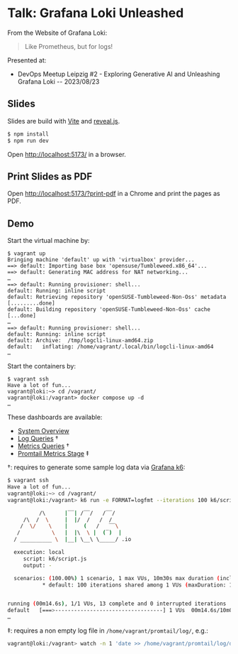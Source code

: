# Talk: Grafana Loki Unleashed

From the Website of Grafana Loki:

> Like Prometheus, but for logs!

Presented at:
* DevOps Meetup Leipzig #2 - Exploring Generative AI and Unleashing Grafana Loki -- 2023/08/23

## Slides

Slides are build with [Vite](https://vitejs.dev/) and [reveal.js](https://revealjs.com/).

```bash
$ npm install
$ npm run dev
```

Open [http://localhost:5173/](http://localhost:5173/) in a browser.

## Print Slides as PDF

Open [http://localhost:5173/?print-pdf](http://localhost:5173/?print-pdf) in a Chrome and print the pages as PDF.

## Demo

Start the virtual machine by:
```
$ vagrant up
Bringing machine 'default' up with 'virtualbox' provider...
==> default: Importing base box 'opensuse/Tumbleweed.x86_64'...
==> default: Generating MAC address for NAT networking...
…
==> default: Running provisioner: shell...
default: Running: inline script
default: Retrieving repository 'openSUSE-Tumbleweed-Non-Oss' metadata [.........done]
default: Building repository 'openSUSE-Tumbleweed-Non-Oss' cache [...done]
…
==> default: Running provisioner: shell...
default: Running: inline script
default: Archive:  /tmp/logcli-linux-amd64.zip
default:   inflating: /home/vagrant/.local/bin/logcli-linux-amd64
…
```
Start the containers by:
```
$ vagrant ssh
Have a lot of fun...
vagrant@loki:~> cd /vagrant/
vagrant@loki:/vagrant> docker compose up -d
…
```

These dashboards are available:

* [System Overview](http://192.168.56.10:3000/d/d7e9d3e6-0aad-4980-88b3-43ac8ef4acaa/system-overview?orgId=1&refresh=5s)
* [Log Queries](http://192.168.56.10:3000/d/c8f55f86-6b68-4919-a00e-fadb98b90b51/log-queries?orgId=1&refresh=5s) †
* [Metrics Queries](http://192.168.56.10:3000/d/c86dd408-9e4b-4934-ae63-0565302cc933/metric-queries?orgId=1&refresh=5s) †
* [Promtail Metrics Stage](http://192.168.56.10:3000/d/b425a9d0-8f33-489a-948e-54bbf8810d56/promtail-metrics-stage?orgId=1&refresh=5s) ‡

†: requires to generate some sample log data via [Grafana k6](https://k6.io/):
```bash
$ vagrant ssh
Have a lot of fun...
vagrant@loki:~> cd /vagrant/
vagrant@loki:/vagrant> k6 run -e FORMAT=logfmt --iterations 100 k6/script.js

          /\      |‾‾| /‾‾/   /‾‾/   
     /\  /  \     |  |/  /   /  /    
    /  \/    \    |     (   /   ‾‾\  
   /          \   |  |\  \ |  (‾)  | 
  / __________ \  |__| \__\ \_____/ .io

  execution: local
     script: k6/script.js
     output: -

  scenarios: (100.00%) 1 scenario, 1 max VUs, 10m30s max duration (incl. graceful stop):
           * default: 100 iterations shared among 1 VUs (maxDuration: 10m0s, gracefulStop: 30s)


running (00m14.6s), 1/1 VUs, 13 complete and 0 interrupted iterations
default   [===>----------------------------------] 1 VUs  00m14.6s/10m0s  013/100 shared iters
…
```

‡: requires a non empty log file in `/home/vagrant/promtail/log/`, e.g.:
```bash
vagrant@loki:/vagrant> watch -n 1 'date >> /home/vagrant/promtail/log/date.log'
```
